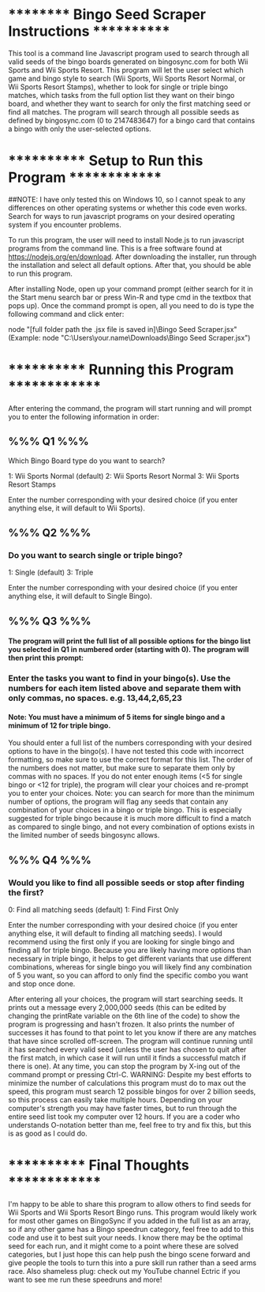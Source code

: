 # ******** Bingo Seed Scraper Instructions **********
  This tool is a command line Javascript program used to
search through all valid seeds of the bingo boards
generated on bingosync.com for both Wii Sports and
Wii Sports Resort. This program will let the user select
which game and bingo style to search (Wii Sports, Wii
Sports Resort Normal, or Wii Sports Resort Stamps),
whether to look for single or triple bingo matches,
which tasks from the full option list they want on
their bingo board, and whether they want to search
for only the first matching seed or find all matches.
The program will search through all possible seeds
as defined by bingosync.com (0 to 2147483647) for
a bingo card that contains a bingo with only the
user-selected options.

# ********** Setup to Run this Program ************
##NOTE: I have only tested this on Windows 10, so I cannot speak to any differences on other operating systems or whether this code even works. Search for ways to run javascript programs on your desired operating system if you encounter problems.

To run this program, the user will need to install Node.js
to run javascript programs from the command line. This
is a free software found at https://nodejs.org/en/download.
After downloading the installer, run through the installation
and select all default options. After that, you should be able
to run this program.

After installing Node, open up your command prompt (either
search for it in the Start menu search bar or press Win-R
and type cmd in the textbox that pops up). Once the command prompt
is open, all you need to do is type the following command and click enter:

node "[full folder path the .jsx file is saved in]\Bingo Seed Scraper.jsx"
(Example: node "C:\Users\your.name\Downloads\Bingo Seed Scraper.jsx")

# ********** Running this Program ************
  After entering the command, the program will start running and
will prompt you to enter the following information in order:

## %%% Q1 %%%
Which Bingo Board type do you want to search?

1: Wii Sports Normal (default)
2: Wii Sports Resort Normal
3: Wii Sports Resort Stamps

Enter the number corresponding with your desired choice (if you enter
anything else, it will default to Wii Sports).

## %%% Q2 %%%
### Do you want to search single or triple bingo?

1: Single (default)
3: Triple

Enter the number corresponding with your desired choice (if you enter
anything else, it will default to Single Bingo).

## %%% Q3 %%%
#### The program will print the full list of all possible options for the bingo list you selected in Q1 in numbered order (starting with 0). The program will then print this prompt:

### Enter the tasks you want to find in your bingo(s). Use the numbers for each item listed above and separate them with only commas, no spaces. e.g. 13,44,2,65,23
#### Note: You must have a minimum of 5 items for single bingo and a minimum of 12 for triple bingo.

You should enter a full list of the numbers corresponding with your
desired options to have in the bingo(s). I have not tested this code
with incorrect formatting, so make sure to use the correct format for
this list. The order of the numbers does not matter, but make sure to
separate them only by commas with no spaces. If you do not enter enough
items (<5 for single bingo or <12 for triple), the program will clear
your choices and re-prompt you to enter your choices. Note: you can search
for more than the minimum number of options, the program will flag any
seeds that contain any combination of your choices in a bingo or triple
bingo. This is especially suggested for triple bingo because it is much
more difficult to find a match as compared to single bingo, and not every
combination of options exists in the limited number of seeds bingosync allows.

## %%% Q4 %%%
### Would you like to find all possible seeds or stop after finding the first?

0: Find all matching seeds (default)
1: Find First Only

Enter the number corresponding with your desired choice (if you enter
anything else, it will default to finding all matching seeds). I would
recommend using the first only if you are looking for single bingo and
finding all for triple bingo. Because you are likely having more options
than necessary in triple bingo, it helps to get different variants that
use different combinations, whereas for single bingo you will likely find
any combination of 5 you want, so you can afford to only find the specific
combo you want and stop once done.

After entering all your choices, the program will start searching seeds. It
prints out a message every 2,000,000 seeds (this can be edited by changing
the printRate variable on the 6th line of the code) to show the program is
progressing and hasn't frozen. It also prints the number of successes it
has found to that point to let you know if there are any matches that have
since scrolled off-screen. The program will continue running until it has
searched every valid seed (unless the user has chosen to quit after the first
match, in which case it will run until it finds a successful match if there
is one). At any time, you can stop the program by X-ing out of the command
prompt or pressing Ctrl-C. WARNING: Despite my best efforts to minimize the
number of calculations this program must do to max out the speed, this program
must search 12 possible bingos for over 2 billion seeds, so this process
can easily take multiple hours. Depending on your computer's strength you
may have faster times, but to run through the entire seed list took my computer
over 12 hours. If you are a coder who understands O-notation better than me,
feel free to try and fix this, but this is as good as I could do.

# ********** Final Thoughts ************
I'm happy to be able to share this program to allow others to find seeds
for Wii Sports and Wii Sports Resort Bingo runs. This program would likely
work for most other games on BingoSync if you added in the full list as an
array, so if any other game has a Bingo speedrun category, feel free to add
to this code and use it to best suit your needs. I know there may be the
optimal seed for each run, and it might come to a point where these are solved
categories, but I just hope this can help push the bingo scene forward and
give people the tools to turn this into a pure skill run rather than a seed
arms race. Also shameless plug: check out my YouTube channel Ectric if you
want to see me run these speedruns and more!
